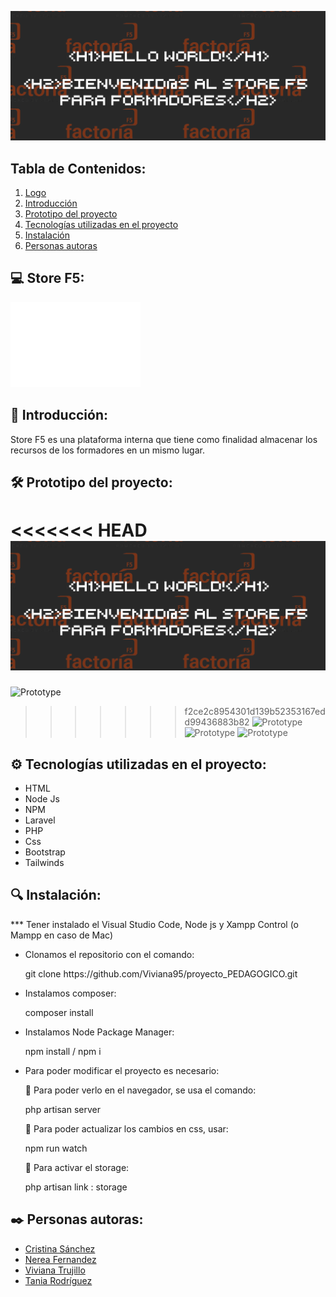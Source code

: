 ![Inicio](./public/assets/GIF.png)

## Tabla de Contenidos:
1. [Logo](#store-f5)
2. [Introducción](#introducción)
3. [Prototipo del proyecto](#prototipo-del-proyecto)
4. [Tecnologías utilizadas en el proyecto](#tecnologías-utilizadas-en-el-proyecto)
5. [Instalación](#instalación)
6. [Personas autoras](#personas-autoras)

## 💻 Store F5:

![Logo](./public/assets/logo_factoria_white.png)
    
## 💠 Introducción:

<p>Store F5 es una plataforma interna que tiene como finalidad almacenar los recursos de los formadores en un mismo lugar.</p>

## 🛠️ Prototipo del proyecto:
    
<<<<<<< HEAD
![Prototype](./public/assets/GIF.png)
=======
![Prototype]()
>>>>>>> f2ce2c8954301d139b52353167edd99436883b82
![Prototype]()
![Prototype]()
![Prototype]()

## ⚙️ Tecnologías utilizadas en el proyecto:

<ul>    
        <li>HTML</li>
        <li>Node Js</li>
        <li>NPM</li>
        <li>Laravel</li>
        <li>PHP</li>
        <li>Css</li>
        <li>Bootstrap</li>
        <li>Tailwinds</li>
</ul>

## 🔍 Instalación:

<p>     *** Tener instalado el Visual Studio Code, Node js y Xampp Control (o Mampp en caso de Mac)</p>
    
<ul>
        <li>Clonamos el repositorio con el comando:</li>
            <p>git clone https://github.com/Viviana95/proyecto_PEDAGOGICO.git</p>
        <li>Instalamos composer: </li>
            <p>composer install</p>
        <li>Instalamos Node Package Manager: </li>
            <p>npm install / npm i</p>
        <li>Para poder modificar el proyecto es necesario:</li>
            <p>📂 Para poder verlo en el navegador, se usa el comando:</p>
                <p>php artisan server</p>
            <p>📂 Para poder actualizar los cambios en css, usar:</p>
                <p>npm run watch</p>
            <p>📂 Para activar el storage:</p>
                <p>php artisan link : storage</p>
</ul>    


## ✒️ Personas autoras:

<ul>
        <li><a href="">Cristina Sánchez</a></li>
        <li><a href="https://github.com/Nereka38">Nerea Fernandez</a></li>
        <li><a href="">Viviana Trujillo</a></li>
        <li><a href="">Tania Rodríguez</a></li>
</ul>

